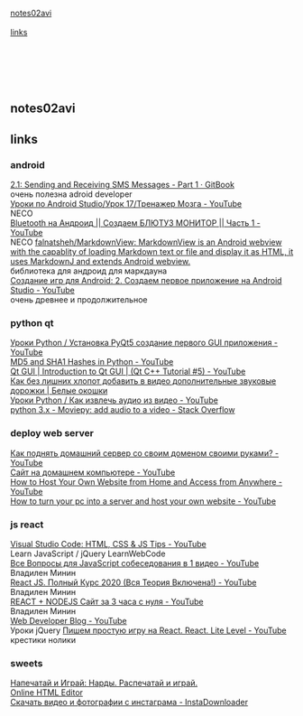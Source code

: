 
[notes02avi](#notes02avi)   
[](#)   
[links](#links)   
[](#)   
[](#)   
[](#)   
[](#)   
[](#)   
[](#)   


## notes02avi

## links
### android
[2.1: Sending and Receiving SMS Messages - Part 1 · GitBook](https://google-developer-training.github.io/android-developer-phone-sms-course/Lesson%202/2_p_sending_sms_messages.html)   
очень полезна adroid developer  
[Уроки по Android Studio/Урок 17/Тренажер Мозга - YouTube](https://www.youtube.com/watch?v=-EhQqvph5vA&list=PLmjT2NFTgg1c-CC0l6GuvpH7_2JZBxqzf&index=39)   
NECO  
[Bluetooth на Андроид || Создаем БЛЮТУЗ МОНИТОР || Часть 1 - YouTube](https://www.youtube.com/watch?v=Zjx5F6o6JGI)   
NECO
[falnatsheh/MarkdownView: MarkdownView is an Android webview with the capablity of loading Markdown text or file and display it as HTML, it uses MarkdownJ and extends Android webview.](https://github.com/falnatsheh/MarkdownView)   
библиотека для андроид для маркдауна  
[Создание игр для Android: 2. Создаем первое приложение на Android Studio - YouTube](https://www.youtube.com/watch?v=-vlmCczDwXE&list=PLiyjLbEJ4htaFo8ujZ5Roiay5Gx5JNL_I&index=69)   
очень древнее и продолжительное  
### python qt
[Уроки Python / Установка PyQt5 создание первого GUI приложения - YouTube](https://www.youtube.com/watch?v=eTL25yiNpG4)   
[MD5 and SHA1 Hashes in Python - YouTube](https://www.youtube.com/watch?v=sdTiJfPOyZo&list=PLUY1lsOTtPeJIQkTG1BX8VU7fm7woUQhp&index=1)   
[Qt GUI | Introduction to Qt GUI | (Qt C++ Tutorial #5) - YouTube](https://www.youtube.com/watch?v=HPYUUnwo-YY&list=PLORBXYLRQHK3mmBOVym4ut5Z_UaKXSqth&index=31)   
[Как без лишних хлопот добавить в видео дополнительные звуковые дорожки | Белые окошки](https://www.white-windows.ru/kak-bez-lishnih-hlopot-dobavit-v-video-dopolnitelnye-zvukovye-dorozhki/)   
[Уроки Python / Как извлечь аудио из видео - YouTube](https://www.youtube.com/watch?v=0nL637G0Cng)   
[python 3.x - Moviepy: add audio to a video - Stack Overflow](https://stackoverflow.com/questions/55032551/moviepy-add-audio-to-a-video)   
### deploy web server
[Как поднять домашний сервер со своим доменом своими руками? - YouTube](https://www.youtube.com/watch?v=avl5rVi-HNo)   
[Сайт на домашнем компьютере - YouTube](https://www.youtube.com/watch?v=mBY3_G9W83s)   
[How to Host Your Own Website from Home and Access from Anywhere - YouTube](https://www.youtube.com/watch?v=RcYixki4-is)   
[How to turn your pc into a server and host your own website - YouTube](https://www.youtube.com/watch?v=ohkMRA74MB4)   
### js react
[Visual Studio Code: HTML, CSS & JS Tips - YouTube](https://www.youtube.com/watch?v=bJiIzz8mFMs)   
Learn JavaScript / jQuery LearnWebCode  
[Все Вопросы для JavaScript собеседования в 1 видео - YouTube](https://www.youtube.com/watch?v=M_pclb-58ZY)   
Владилен Минин  
[React JS. Полный Курс 2020 (Вся Теория Включена!) - YouTube](https://www.youtube.com/watch?v=xJZa2_aldDs&list=RDCMUCg8ss4xW9jASrqWGP30jXiw&index=24)   
Владилен Минин  
[REACT + NODEJS Сайт за 3 часа с нуля - YouTube](https://www.youtube.com/watch?v=ivDjWYcKDZI)   
Владилен Минин  
[Web Developer Blog - YouTube](https://www.youtube.com/c/SuprunAlexey/playlists)   
Уроки jQuery
[Пишем простую игру на React. React. Lite Level - YouTube](https://www.youtube.com/watch?v=sTxcoJwc1mU)   
крестики нолики  
### sweets
[Напечатай и Играй: Нарды. Распечатай и играй.](http://print-n-play.blogspot.com/2015/06/blog-post_7.html)   
[Online HTML Editor](https://html-online.com/editor/)   
[Скачать видео и фотографии с инстаграма - InstaDownloader](https://instadownloader.co/ru/)

